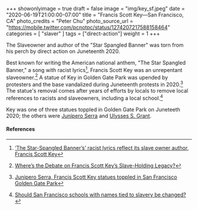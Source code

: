 +++
showonlyimage = true
draft = false
image = "img/key_sf.jpeg"
date = "2020-06-19T21:00:00-07:00"
title = "Francis Scott Key—San Francisco, CA"
photo_credits = "Peter Chu"
photo_source_url = "https://mobile.twitter.com/pcnotpc/status/1274207217588158464"
categories = [ "slaver" ]
tags = ["direct-action"]
weight = 1
+++

The Slaveowner and author of the "Star Spangled Banner" was torn from his perch by direct action on Juneteenth 2020.

<!--more-->

Best known for writing the American national anthem, "The Star Spangled Banner," a song with racist lyrics[^1], Francis Scott Key was an unrepentant slaveowner.[^2] A statue of Key in Golden Gate Park was upended by protesters and the base vandalized during Juneteenth protests in 2020.[^3] The statue's removal comes after years of efforts by locals to remove local references to racists and slaveowners, including a local school.[^4]

Key was one of three statues toppled in Golden Gate Park on Juneteeth 2020; the others were [Junípero Serra](../serra-sf/) and [Ulysses S. Grant](../grant-sf).

#### References

[^1]: [‘The Star-Spangled Banner’s’ racist lyrics reflect its slave owner author, Francis Scott Key](https://theundefeated.com/features/the-star-spangled-banners-racist-lyrics-reflect-its-slaveowner-author-francis-scott-key/)

[^2]: [Where’s the Debate on Francis Scott Key’s Slave-Holding Legacy?](https://www.smithsonianmag.com/smithsonian-institution/wheres-debate-francis-scott-keys-slave-holding-legacy-180959550/)

[^3]: [Junipero Serra, Francis Scott Key statues toppled in San Francisco Golden Gate Park](https://www.ktvu.com/news/junipero-serra-francis-scott-key-statues-toppled-in-san-francisco-golden-gate-park)

[^4]: [Should San Francisco schools with names tied to slavery be changed?](https://abc7news.com/sf-school-names-changed-racist-san-francisco-slavery/1501022/)